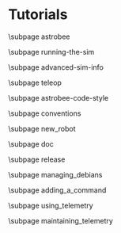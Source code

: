 
# Tutorials

\subpage astrobee

\subpage running-the-sim

\subpage advanced-sim-info

\subpage teleop

\subpage astrobee-code-style

\subpage conventions

\subpage new_robot

\subpage doc

\subpage release

\subpage managing_debians

\subpage adding_a_command

\subpage using_telemetry

\subpage maintaining_telemetry
